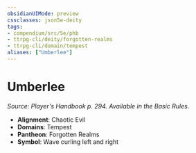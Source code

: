 ```yaml
---
obsidianUIMode: preview
cssclasses: json5e-deity
tags:
- compendium/src/5e/phb
- ttrpg-cli/deity/forgotten-realms
- ttrpg-cli/domain/tempest
aliases: ["Umberlee"]
---
```

# Umberlee
*Source: Player's Handbook p. 294. Available in the Basic Rules.* 

- **Alignment**: Chaotic Evil
- **Domains**: Tempest
- **Pantheon**: Forgotten Realms
- **Symbol**: Wave curling left and right